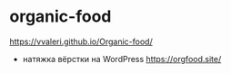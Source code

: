 # organic-food

https://vvaleri.github.io/Organic-food/

+ натяжка вёрстки на WordPress https://orgfood.site/

